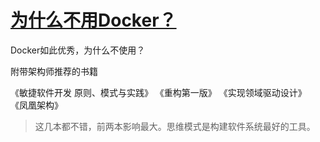 # [为什么不用Docker？](https://github.com/zfy68/gitblog/issues/22)

Docker如此优秀，为什么不使用？


附带架构师推荐的书籍

《敏捷软件开发 原则、模式与实践》
《重构第一版》
《实现领域驱动设计》
《凤凰架构》
> 这几本都不错，前两本影响最大。思维模式是构建软件系统最好的工具。